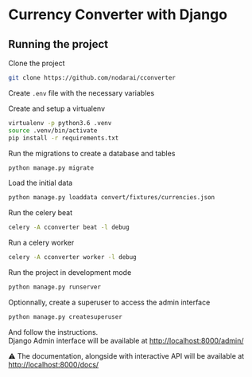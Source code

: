 # Currency Converter with Django

## Running the project

Clone the project
```bash
git clone https://github.com/nodarai/cconverter
```

Create `.env` file with the necessary variables

Create and setup a virtualenv
```bash
virtualenv -p python3.6 .venv
source .venv/bin/activate
pip install -r requirements.txt
```

Run the migrations to create a database and tables
```bash
python manage.py migrate
```

Load the initial data
```bash
python manage.py loaddata convert/fixtures/currencies.json
```

Run the celery beat
```bash
celery -A cconverter beat -l debug
```

Run a celery worker
```bash
celery -A cconverter worker -l debug
```

Run the project in development mode
```bash
python manage.py runserver
```

Optionnally, create a superuser to access the admin interface
```bash
python manage.py createsuperuser
```
And follow the instructions.  
Django Admin interface will be available at [http://localhost:8000/admin/](http://localhost:8000/admin/)

:warning: The documentation, alongside with interactive API will be available at [http://localhost:8000/docs/](http://localhost:8000/docs/)
